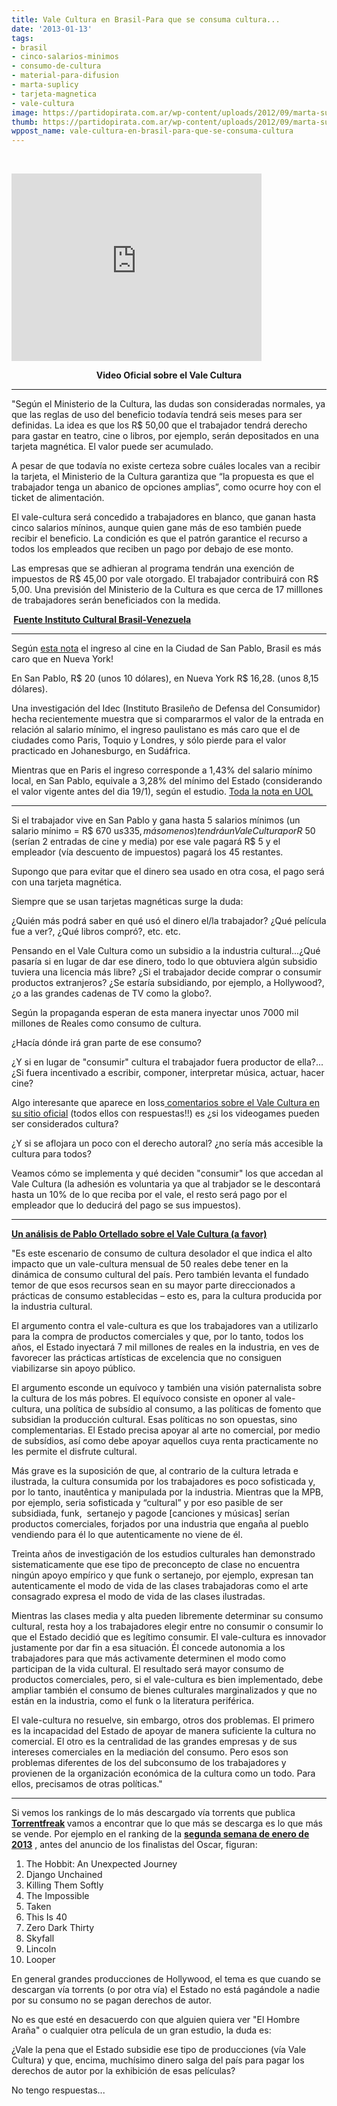 ```yaml
---
title: Vale Cultura en Brasil-Para que se consuma cultura...
date: '2013-01-13'
tags:
- brasil
- cinco-salarios-minimos
- consumo-de-cultura
- material-para-difusion
- marta-suplicy
- tarjeta-magnetica
- vale-cultura
image: https://partidopirata.com.ar/wp-content/uploads/2012/09/marta-suplicy-minc-cultura-digital-ativistas1.png
thumb: https://partidopirata.com.ar/wp-content/uploads/2012/09/marta-suplicy-minc-cultura-digital-ativistas1-150x150.png
wppost_name: vale-cultura-en-brasil-para-que-se-consuma-cultura
---
```


&nbsp;

<iframe src="http://player.vimeo.com/video/57296718" height="300" width="400" allowfullscreen="" frameborder="0"></iframe>
<p style="text-align: center;"><strong>Video Oficial sobre el Vale Cultura</strong></p>


<hr />

"Según el Ministerio de la Cultura, las dudas son consideradas normales, ya que las reglas de uso del beneficio todavía tendrá seis meses para ser definidas. La idea es que los R$ 50,00 que el trabajador tendrá derecho para gastar en teatro, cine o libros, por ejemplo, serán depositados en una tarjeta magnética. El valor puede ser acumulado.

A pesar de que todavía no existe certeza sobre cuáles locales van a recibir la tarjeta, el Ministerio de la Cultura garantiza que “la propuesta es que el trabajador tenga un abanico de opciones amplias”, como ocurre hoy con el ticket de alimentación.

El vale-cultura será concedido a trabajadores en blanco, que ganan hasta cinco salarios míninos, aunque quien gane más de eso también puede recibir el beneficio. La condición es que el patrón garantice el recurso a todos los empleados que reciben un pago por debajo de ese monto.

Las empresas que se adhieran al programa tendrán una exención de impuestos de R$ 45,00 por vale otorgado. El trabajador contribuirá con R$ 5,00. Una previsión del Ministerio de la Cultura es que cerca de 17 milllones de trabajadores serán beneficiados con la medida.

<strong> <a href="http://www.icbv.org.ve/?id=121&amp;ids=2&amp;idc=2&amp;mod=conte&amp;accion=deta" target="_blank">Fuente Instituto Cultural Brasil-Venezuela</a></strong>

<hr />

Según <a href="http://cinema.uol.com.br/ultnot/2012/01/20/ingresso-de-cinema-em-sao-paulo-e-mais-caro-que-o-de-nova-york.jhtm" target="_blank">esta nota</a> el ingreso al cine en la Ciudad de San Pablo, Brasil es más caro que en Nueva York!

En San Pablo, R$ 20 (unos 10 dólares), en Nueva York R$ 16,28. (unos 8,15 dólares).

Una investigación del Idec (Instituto Brasileño de Defensa del Consumidor) hecha recientemente muestra que si compararmos el valor de la entrada en relación al salario mínimo, el ingreso paulistano es más caro que el de ciudades como Paris, Toquio y Londres, y sólo pierde para el valor practicado en Johanesburgo, en Sudáfrica.

Mientras que en Paris el ingreso corresponde a 1,43% del salario mínimo local, en San Pablo, equivale a 3,28% del mínimo del Estado (considerando el valor vigente antes del dia 19/1), según el estudio.
<a href="http://cinema.uol.com.br/ultnot/2012/01/20/ingresso-de-cinema-em-sao-paulo-e-mais-caro-que-o-de-nova-york.jhtm" target="_blank">Toda la nota en UOL</a>

<hr />

Si el trabajador vive en San Pablo y gana hasta 5 salarios mínimos (un salario mínimo = R$ 670 u$s 335, más o menos) tendrá un Vale Cultura por R$ 50 (serían 2 entradas de cine y media) por ese vale pagará R$ 5 y el empleador (vía descuento de impuestos) pagará los 45 restantes.

Supongo que para evitar que el dinero sea usado en otra cosa, el pago será con una tarjeta magnética.

Siempre que se usan tarjetas magnéticas surge la duda:

¿Quién más podrá saber en qué usó el dinero el/la trabajador? ¿Qué película fue a ver?, ¿Qué libros compró?, etc. etc.

Pensando en el Vale Cultura como un subsidio a la industria cultural...¿Qué pasaría si en lugar de dar ese dinero, todo lo que obtuviera algún subsidio tuviera una licencia más libre? ¿Si el trabajador decide comprar o consumir productos extranjeros? ¿Se estaría subsidiando, por ejemplo, a Hollywood?, ¿o a las grandes cadenas de TV como la globo?.

Según la propaganda esperan de esta manera inyectar unos 7000 mil millones de Reales como consumo de cultura.

¿Hacía dónde irá gran parte de ese consumo?

¿Y si en lugar de "consumir" cultura el trabajador fuera productor de ella?...¿Si fuera incentivado a escribir, componer, interpretar música, actuar, hacer cine?

Algo interesante que aparece en loss<a href="http://www.cultura.gov.br/site/2013/01/09/vale-cultura-13/" target="_blank"> comentarios sobre el Vale Cultura en su sitio oficial</a> (todos ellos con respuestas!!) es ¿si los videogames pueden ser considerados cultura?

¿Y si se aflojara un poco con el derecho autoral? ¿no sería más accesible la cultura para todos?

Veamos cómo se implementa y qué deciden "consumir" los que accedan al Vale Cultura (la adhesión es voluntaria ya que al trabjador se le descontará hasta un 10% de lo que reciba por el vale, el resto será pago por el empleador que lo deducirá del pago se sus impuestos).

<hr />

<strong><a href="http://www.culturaemercado.com.br/pontos-de-vista/o-vale-cultura-e-a-tutela-dos-pobres/" target="_blank">Un análisis de Pablo Ortellado sobre el Vale Cultura (a favor)</a></strong>

"Es este escenario de consumo de cultura desolador el que indica el alto impacto que un vale-cultura mensual de 50 reales debe tener en la dinámica de consumo cultural del país. Pero también levanta el fundado temor de que esos recursos sean en su mayor parte direccionados a prácticas de consumo establecidas – esto es, para la cultura producida por la industria cultural.

El argumento contra el vale-cultura es que los trabajadores van a utilizarlo para la compra de productos comerciales y que, por lo tanto, todos los años, el Estado inyectará 7 mil millones de reales en la industria, en ves de favorecer las prácticas artísticas de excelencia que no consiguen viabilizarse sin apoyo público.

El argumento esconde un equívoco y también una visión paternalista sobre la cultura de los más pobres. El equívoco consiste en oponer al vale-cultura, una política de subsídio al consumo, a las políticas de fomento que subsidian la producción cultural. Esas políticas no son opuestas, sino complementarias. El Estado precisa apoyar al arte no comercial, por medio de subsídios, así como debe apoyar aquellos cuya renta practicamente no les permite el disfrute cultural.

Más grave es la suposición de que, al contrario de la cultura letrada e ilustrada, la cultura consumida por los trabajadores es poco sofisticada y, por lo tanto, inautêntica y manipulada por la industria. Mientras que la MPB, por ejemplo, seria sofisticada y “cultural” y por eso pasible de ser subsidiada, funk,  sertanejo y pagode [canciones y músicas] serían productos comerciales, forjados por una industria que engaña al pueblo vendiendo para él lo que autenticamente no viene de él.

Treinta años de investigación de los estudios culturales han demonstrado sistematicamente que ese tipo de preconcepto de clase no encuentra ningún apoyo empírico y que funk o sertanejo, por ejemplo, expresan tan autenticamente el modo de vida de las clases trabajadoras como el arte consagrado expresa el modo de vida de las clases ilustradas.

Mientras las clases media y alta pueden libremente determinar su consumo cultural, resta hoy a los trabajadores elegir entre no consumir o consumir lo que el Estado decidió que es legítimo consumir. El vale-cultura es innovador justamente por dar fin a esa situación. Él concede autonomia a los trabajadores para que más activamente determinen el modo como participan de la vida cultural. El resultado será mayor consumo de productos comerciales, pero, si el vale-cultura es bien implementado, debe ampliar también el consumo de bienes culturales marginalizados y que no están en la industria, como el funk o la literatura periférica.

El vale-cultura no resuelve, sin embargo, otros dos problemas. El primero es la incapacidad del Estado de apoyar de manera suficiente la cultura no comercial. El otro es la centralidad de las grandes empresas y de sus intereses comerciales en la mediación del consumo. Pero esos son problemas diferentes de los del subconsumo de los trabajadores y provienen de la organización económica de la cultura como un todo. Para ellos, precisamos de otras políticas."

<hr />

Si vemos los rankings de lo más descargado vía torrents que publica <strong><a href="http://torrentfreak.com/category/dvdrip/feed/" target="_blank">Torrentfreak</a> </strong>vamos a encontrar que lo que más se descarga es lo que más se vende.
Por ejemplo en el ranking de la <strong><a href="http://torrentfreak.com/top-10-most-pirated-movies-on-bittorrent-130107/" target="_blank">segunda semana de enero de 2013</a></strong> , antes del anuncio de los finalistas del Oscar, figuran:
<ol>
	<li>The Hobbit: An Unexpected Journey</li>
	<li>Django Unchained</li>
	<li>Killing Them Softly</li>
	<li>The Impossible</li>
	<li>Taken</li>
	<li>This Is 40</li>
	<li>Zero Dark Thirty</li>
	<li>Skyfall</li>
	<li>Lincoln</li>
	<li>Looper</li>
</ol>
En general grandes producciones de Hollywood, el tema es que cuando se descargan vía torrents (o por otra vía) el Estado no está pagándole a nadie por su consumo no se pagan derechos de autor.

No es que esté en desacuerdo con que alguien quiera ver "El Hombre Araña" o cualquier otra película de un gran estudio, la duda es:

¿Vale la pena que el Estado subsidie ese tipo de producciones (vía Vale Cultura) y que, encima, muchísimo dinero salga del país para pagar los derechos de autor por la exhibición de esas películas?

No tengo respuestas...
